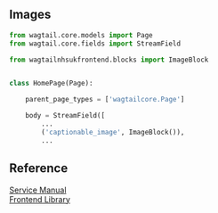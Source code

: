 ## Images
```py
from wagtail.core.models import Page
from wagtail.core.fields import StreamField

from wagtailnhsukfrontend.blocks import ImageBlock


class HomePage(Page):

    parent_page_types = ['wagtailcore.Page']

    body = StreamField([
        ...
        ('captionable_image', ImageBlock()),
        ...
```
## Reference

[Service Manual](https://beta.nhs.uk/service-manual/styles-components-patterns/images)  
[Frontend Library](https://github.com/nhsuk/nhsuk-frontend/tree/master/packages/components/images)
